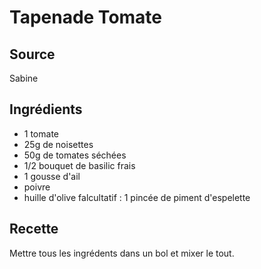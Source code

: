 #  Tapenade Tomate
## Source

Sabine

## Ingrédients

- 1 tomate
- 25g de noisettes
- 50g de tomates séchées
- 1/2 bouquet de basilic frais
- 1 gousse d'ail
- poivre
- huille d'olive
falcultatif : 1 pincée de piment d'espelette


## Recette

Mettre tous les ingrédents dans un bol et mixer le tout.